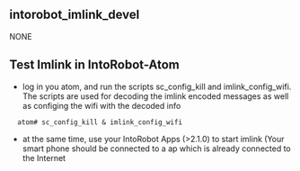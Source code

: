 ## intorobot_imlink_devel
NONE

## Test Imlink in IntoRobot-Atom
- log in you atom, and run the scripts sc_config_kill and imlink_config_wifi. The scripts are used for decoding the imlink encoded messages as well as configing the wifi with the decoded info
```
  atom# sc_config_kill & imlink_config_wifi
```
- at the same time, use your IntoRobot Apps (>2.1.0) to start imlink  (Your smart phone should be connected to a ap which is already connected to the Internet
